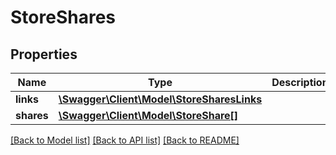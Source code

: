 # StoreShares

## Properties
Name | Type | Description | Notes
------------ | ------------- | ------------- | -------------
**links** | [**\Swagger\Client\Model\StoreSharesLinks**](StoreSharesLinks.md) |  | 
**shares** | [**\Swagger\Client\Model\StoreShare[]**](StoreShare.md) |  | 

[[Back to Model list]](../README.md#documentation-for-models) [[Back to API list]](../README.md#documentation-for-api-endpoints) [[Back to README]](../README.md)


